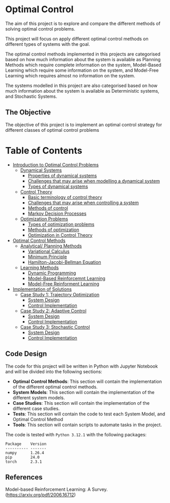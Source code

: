 # Optimal Control

The aim of this project is to explore and compare the different methods of solving optimal control problems.

This project will focus on apply different optimal control methods on different types of systems with the goal.

The optimal control methods implemented in this projects are categorised based on how much information about the system is available as Planning Methods which require complete information on the system, Model-Based Learning which require some information on the system, and Model-Free Learning which requires almost no information on the system.

The systems modelled in this project are also categorised based on how much information about the system is available as Deterministic systems, and Stochastic Systems.

## The Objective

The objective of this project is to implement an optimal control strategy for different classes of optimal control problems

# Table of Contents

* [Introduction to Optimal Control Problems](./Systems/README.md)
  - [Dynamical Systems](./Systems/README.md)
    + [Properties of dynamical systems](./Systems/README.md) 
    + [Challenges that may arise when modelling a dynamical system](./Systems/README.md)
    + [Types of dynamical systems](./Systems/README.md)
  - [Control Theory](./Systems/README.md)
    + [Basic terminology of control theory](./Systems/README.md)
    + [Challenges that may arise when controlling a system](./Systems/README.md)
    + [Methods of control](./Systems/README.md)
    + [Markov Decision Processes](./Systems/README.md)
  - [Optimization Problems](./Systems/README.md)
    + [Types of optimization problems](./Systems/README.md)
    + [Methods of optimization](./Systems/README.md)
    - [Optimization in Control Theory](./Systems/README.md)
* [Optimal Control Methods](#9)
  - [Analytical/ Planning Methods](#10)
    + [Variational Calculus](#11)
    + [Minimum Principle](#12)
    + [Hamilton-Jacobi-Bellman Equation](#13)
  - [Learning Methods](#14)
    + [Dynamic Programming](#15)
    + [Model-Based Reinforcemnt Learning](#16)
    + [Model-Free Reinforment Learning](#17)
* [Implementation of Solutions](#18)
  - [Case Study 1: Trajectory Optimization](#19)
    + [System Design](#20)
    + [Control Implementation](#21)
  - [Case Study 2: Adaptive Control](#22)
    + [System Design](#23)
    + [Control Implementation](#24)
  - [Case Study 3: Stochastic Control](#25)
    + [System Design](#26)
    + [Control Implementation](#27)

## Code Design
The code for this project will be written in Python with Jupyter Notebook and will be divided into the following sections:
- **Optimal Control Methods**: This section will contain the implementation of the different optimal control methods.
- **System Models**: This section will contain the implementation of the different system models.
- **Case Studies**: This section will contain the implementation of the different case studies.
- **Tests**: This section will contain the code to test each System Model, and Optimal Control Method
- **Tools**: This section will contain scripts to automate tasks in the project.


The code is tested with `Python 3.12.1` with the following packages:
```
Package    Version
---------- -------
numpy      1.26.4
pip        24.0
torch      2.3.1
```
## References
Model-based Reinforcement Learning: A Survey.(https://arxiv.org/pdf/2006.16712)
